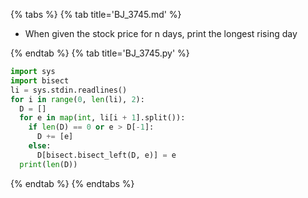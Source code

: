 {% tabs %}
{% tab title='BJ_3745.md' %}

* When given the stock price for n days, print the longest rising day

{% endtab %}
{% tab title='BJ_3745.py' %}

```py
import sys
import bisect
li = sys.stdin.readlines()
for i in range(0, len(li), 2):
  D = []
  for e in map(int, li[i + 1].split()):
    if len(D) == 0 or e > D[-1]:
      D += [e]
    else:
      D[bisect.bisect_left(D, e)] = e
  print(len(D))
```

{% endtab %}
{% endtabs %}